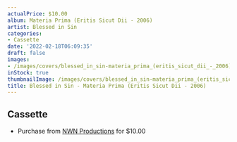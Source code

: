 ```yaml
---
actualPrice: $10.00
album: Materia Prima (Eritis Sicut Dii - 2006)
artist: Blessed in Sin
categories:
- Cassette
date: '2022-02-18T06:09:35'
draft: false
images:
- /images/covers/blessed_in_sin-materia_prima_(eritis_sicut_dii_-_2006).png
inStock: true
thumbnailImage: /images/covers/blessed_in_sin-materia_prima_(eritis_sicut_dii_-_2006)-thumb.png
title: Blessed in Sin - Materia Prima (Eritis Sicut Dii - 2006)
---
```


## Cassette
* Purchase from [NWN Productions](http://shop.nwnprod.com/index.php?route=product/product&path=73&product_id=20957&sort=pd.name&order=ASC) for $10.00
